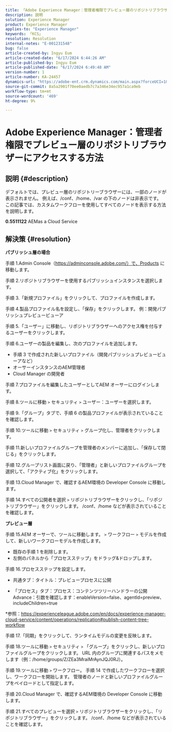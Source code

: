 ```yaml
---
title: 「Adobe Experience Manager：管理者権限でプレビュー層のリポジトリブラウザーにアクセスする方法」
description: 説明
solution: Experience Manager
product: Experience Manager
applies-to: "Experience Manager"
keywords: 「KCS」
resolution: Resolution
internal-notes: "E-001231548"
bug: false
article-created-by: Ingyu Eum
article-created-date: "6/17/2024 6:44:26 AM"
article-published-by: Ingyu Eum
article-published-date: "6/17/2024 6:49:48 AM"
version-number: 1
article-number: KA-24457
dynamics-url: "https://adobe-ent.crm.dynamics.com/main.aspx?forceUCI=1&pagetype=entityrecord&etn=knowledgearticle&id=023f7d06-752c-ef11-840b-000d3a5c0892"
source-git-commit: 8a5a2901f70ee0aedb7c7a346e34ec957a1ca9eb
workflow-type: tm+mt
source-wordcount: '469'
ht-degree: 9%

---
```


# Adobe Experience Manager：管理者権限でプレビュー層のリポジトリブラウザーにアクセスする方法

## 説明 {#description}


デフォルトでは、プレビュー層のリポジトリーブラウザーには、一部のノードが表示されません。 例えば、/conf、/home、/var の下のノードは非表示です。 この記事では、カスタムワークフローを使用してすべてのノードを表示する方法を説明します。

<b>0.5511122</b>
AEMas a Cloud Service


## 解決策 {#resolution}


<b>パブリッシュ層の場合</b>

手順 1.Admin Console（https://adminconsole.adobe.com/）で、Products に移動します。

手順 2.リポジトリブラウザーを使用するパブリッシュインスタンスを選択します。

手順 3.「新規プロファイル」をクリックして、プロファイルを作成します。

手順 4.製品プロファイル名を設定し、「保存」をクリックします。
例：開発パブリッシュプレビュービューア

手順 5.「ユーザー」に移動し、リポジトリブラウザーへのアクセス権を付与するユーザーをクリックします。

手順 6.ユーザーの製品を編集し、次のプロファイルを追加します。
- 手順 3 で作成された新しいプロファイル（開発パブリッシュプレビュービューアなど）
- オーサーインスタンスのAEM管理者
- Cloud Manager の開発者

手順 7.プロファイルを編集したユーザーとしてAEM オーサーにログインします。

手順 8.ツールに移動 `>`  セキュリティ `>`  ユーザー：ユーザーを選択します。

手順 9.「グループ」タブで、手順 6 の製品プロファイルが表示されていることを確認します。

手順 10.ツールに移動 `>`  セキュリティ `>`  グループ化し、管理者をクリックします。

手順 11.新しいプロファイルグループを管理者のメンバーに追加し、「保存して閉じる」をクリックします。

手順 12.グループリスト画面に戻り、「管理者」と新しいプロファイルグループを選択して、「アクティブ化」をクリックします。

手順 13.Cloud Manager で、確認するAEM環境の Developer Console に移動します。

手順 14.すべての公開者を選択 `>`  リポジトリブラウザーをクリックし、「リポジトリブラウザー」をクリックします。
/conf、/home などが表示されていることを確認します。

<b>プレビュー層</b>

手順 15.AEM オーサーで、ツールに移動します。 `>`  ワークフロー `>`  モデルを作成して、新しいワークフローモデルを作成します。
- 既存の手順 1 を削除します。
- 左側のパネルから「プロセスステップ」をドラッグ&amp;ドロップします。

手順 16.プロセスステップを設定します。

- 共通タブ：タイトル：プレビュープロセスに公開

- 「プロセス」タブ：プロセス：コンテンツツリーハンドラーの公開 Advance：引数を確認します：enableVersion=false、agentId=preview、includeChildren=true

\*参照：https://experienceleague.adobe.com/en/docs/experience-manager-cloud-service/content/operations/replication#publish-content-tree-workflow

手順 17.「同期」をクリックして、ランタイムモデルの変更を反映します。

手順 18.ツールに移動 `>`  セキュリティ `>`  「グループ」をクリックし、新しいプロファイルグループをクリックします。
URL 内のグループに関連するパスをメモします（例：/home/groups/Z/ZEa3MraiMrAynJQJ0RJ）。

手順 19.ツールに移動 `>`  ワークフロー。 手順 14 で作成したワークフローを選択し、ワークフローを開始します。
管理者のノードと新しいプロファイルグループをペイロードとして指定します。

手順 20.Cloud Manager で、確認するAEM環境の Developer Console に移動します。

手順 21.すべてのプレビューを選択 `>`  リポジトリブラウザーをクリックし、「リポジトリブラウザー」をクリックします。
/conf、/home などが表示されていることを確認します。
